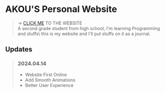 # AKOU'S Personal Website
> -> [CLICK ME](https://akkou.github.io/) TO THE WEBSITE\
> A second grade student from high school, I'm learning Programming and stuffs\ this is my website and I'll put stuffs on it as a journal. 
## Updates
> ### **2024.04.14**
> - Website First Online
> - Add Smooth Animations
> - Better User Experience
